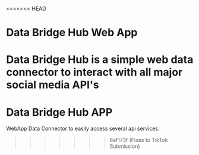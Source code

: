 <<<<<<< HEAD
# Data Bridge Hub Web App

Data Bridge Hub is a simple web data connector to interact with all major social media API's
=======
# Data Bridge Hub APP
WebApp Data Connector to easily access several api services.
>>>>>>> 6af173f (Fixes to TikTok Submission)
